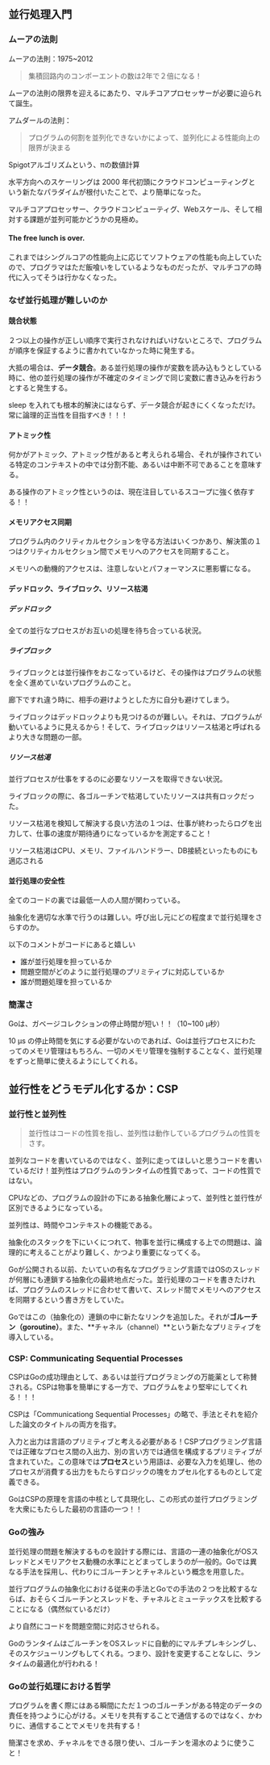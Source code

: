 ## 並行処理入門

### ムーアの法則
ムーアの法則：1975~2012

> 集積回路内のコンポーエントの数は2年で２倍になる！

ムーアの法則の限界を迎えるにあたり、マルチコアプロセッサーが必要に迫られて誕生。

アムダールの法則：

> プログラムの何割を並列化できないかによって、並列化による性能向上の限界が決まる

Spigotアルゴリズムという、πの数値計算

水平方向へのスケーリングは 2000 年代初頭にクラウドコンピューティングという新たなパラダイムが根付いたことで、より簡単になった。

マルチコアプロセッサー、クラウドコンピューティグ、Webスケール、そして相対する課題が並列可能かどうかの見極め。

#### The free lunch is over.
これまではシングルコアの性能向上に応じてソフトウェアの性能も向上していたので、プログラマはただ飯喰いをしているようなものだったが、マルチコアの時代に入ってそうは行かなくなった。

### なぜ並行処理が難しいのか

#### 競合状態
２つ以上の操作が正しい順序で実行されなければいけないところで、プログラムが順序を保証するように書かれていなかった時に発生する。

大抵の場合は、**データ競合**。ある並行処理の操作が変数を読み込もうとしている時に、他の並行処理の操作が不確定のタイミングで同じ変数に書き込みを行おうとすると発生する。

sleep を入れても根本的解決にはならず、データ競合が起きにくくなっただけ。常に論理的正当性を目指すべき！！！


#### アトミック性
何かがアトミック、アトミック性があると考えられる場合、それが操作されている特定のコンテキストの中では分割不能、あるいは中断不可であることを意味する。

ある操作のアトミック性というのは、現在注目しているスコープに強く依存する！！

#### メモリアクセス同期
プログラム内のクリティカルセクションを守る方法はいくつかあり、解決策の１つはクリティカルセクション間でメモリへのアクセスを同期すること。

メモリへの動機的アクセスは、注意しないとパフォーマンスに悪影響になる。

#### デッドロック、ライブロック、リソース枯渇

##### デッドロック
全ての並行なプロセスがお互いの処理を待ち合っている状況。

##### ライブロック
ライブロックとは並行操作をおこなっているけど、その操作はプログラムの状態を全く進めていないプログラムのこと。

廊下ですれ違う時に、相手の避けようとした方に自分も避けてしまう。

ライブロックはデッドロックよりも見つけるのが難しい。それは、プログラムが動いているように見えるから！そして、ライブロックはリソース枯渇と呼ばれるより大きな問題の一部。

##### リソース枯渇
並行プロセスが仕事をするのに必要なリソースを取得できない状況。

ライブロックの際に、各ゴルーチンで枯渇していたリソースは共有ロックだった。

リソース枯渇を検知して解決する良い方法の１つは、仕事が終わったらログを出力して、仕事の速度が期待通りになっているかを測定すること！

リソース枯渇はCPU、メモリ、ファイルハンドラー、DB接続といったものにも適応される

#### 並行処理の安全性
全てのコードの裏では最低一人の人間が関わっている。

抽象化を適切な水準で行うのは難しい。呼び出し元にどの程度まで並行処理をさらすのか。

以下のコメントがコードにあると嬉しい

- 誰が並行処理を担っているか
- 問題空間がどのように並行処理のプリミティブに対応しているか
- 誰が問題処理を担っているか

### 簡潔さ
Goは、ガベージコレクションの停止時間が短い！！（10~100 μ秒）

10 μs の停止時間を気にする必要がないのであれば、Goは並行プロセスにわたってのメモリ管理はもちろん、一切のメモリ管理を強制することなく、並行処理をずっと簡単に使えるようにしてくれる。


## 並行性をどうモデル化するか：CSP

### 並行性と並列性
> 並行性はコードの性質を指し、並列性は動作しているプログラムの性質をさす。

並列なコードを書いているのではなく、並列に走ってほしいと思うコードを書いているだけ！並列性はプログラムのランタイムの性質であって、コードの性質ではない。

CPUなどの、プログラムの設計の下にある抽象化層によって、並列性と並行性が区別できるようになっている。

並列性は、時間やコンテキストの機能である。

抽象化のスタックを下にいくにつれて、物事を並行に構成する上での問題は、論理的に考えることがより難しく、かつより重要になってくる。

Goが公開される以前、たいていの有名なプログラミング言語ではOSのスレッドが何層にも連鎖する抽象化の最終地点だった。並行処理のコードを書きたければ、プログラムのスレッドに合わせて書いて、スレッド間でメモリへのアクセスを同期するという書き方をしていた。

Goではこの（抽象化の）連鎖の中に新たなリンクを追加した。それが**ゴルーチン（goroutine）**。また、**チャネル（channel）**という新たなプリミティブを導入している。

### CSP: Communicating Sequential Processes
CSPはGoの成功理由として、あるいは並行プログラミングの万能薬として称賛される。CSPは物事を簡単にする一方で、プログラムをより堅牢にしてくれる！！！

CSPは「Communicationg Sequential Processes」の略で、手法とそれを紹介した論文のタイトルの両方を指す。

入力と出力は言語のプリミティブと考える必要がある！CSPプログラミング言語では正確なプロセス間の入出力、別の言い方では通信を構成するプリミティブが含まれていた。この意味では**プロセス**という用語は、必要な入力を処理し、他のプロセスが消費する出力をもたらすロジックの塊をカプセル化するものとして定義できる。

GoはCSPの原理を言語の中核として具現化し、この形式の並行プログラミングを大衆にもたらした最初の言語の一つ！！

### Goの強み
並行処理の問題を解決するものを設計する際には、言語の一連の抽象化がOSスレッドとメモリアクセス動機の水準にとどまってしまうのが一般的。Goでは異なる手法を採用し、代わりにゴルーチンとチャネルという概念を用意した。

並行プログラムの抽象化における従来の手法とGoでの手法の２つを比較するならば、おそらくゴルーチンとスレッドを、チャネルとミューテックスを比較することになる（偶然似ているだけ）

より自然にコードを問題空間に対応させられる。

GoのランタイムはごルーチンをOSスレッドに自動的にマルチプレキシングし、そのスケジューリングもしてくれる。つまり、設計を変更することなしに、ランタイムの最適化が行われる！

### Goの並行処理における哲学
プログラムを書く際にはある瞬間にただ１つのゴルーチンがある特定のデータの責任を持つように心がける。メモリを共有することで通信するのではなく、かわりに、通信することでメモリを共有する！

簡潔さを求め、チャネルをできる限り使い、ゴルーチンを湯水のように使うこと！


